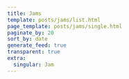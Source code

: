 ```yaml
---
title: Jams
template: posts/jams/list.html
page_template: posts/jams/single.html
paginate_by: 20
sort_by: date
generate_feed: true
transparent: true
extra:
  singular: Jam
---
```

